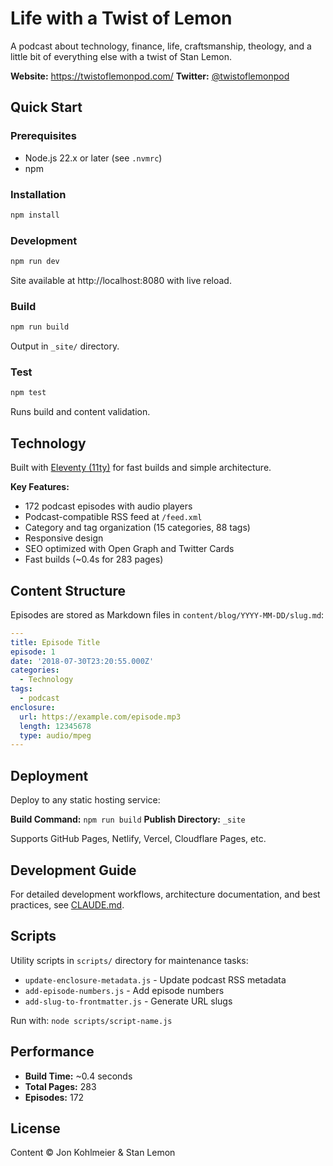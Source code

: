 # Life with a Twist of Lemon

A podcast about technology, finance, life, craftsmanship, theology, and a little bit of everything else with a twist of Stan Lemon.

**Website:** https://twistoflemonpod.com/
**Twitter:** [@twistoflemonpod](https://twitter.com/twistoflemonpod)

## Quick Start

### Prerequisites
- Node.js 22.x or later (see `.nvmrc`)
- npm

### Installation
```bash
npm install
```

### Development
```bash
npm run dev
```
Site available at http://localhost:8080 with live reload.

### Build
```bash
npm run build
```
Output in `_site/` directory.

### Test
```bash
npm test
```
Runs build and content validation.

## Technology

Built with [Eleventy (11ty)](https://www.11ty.dev/) for fast builds and simple architecture.

**Key Features:**
- 172 podcast episodes with audio players
- Podcast-compatible RSS feed at `/feed.xml`
- Category and tag organization (15 categories, 88 tags)
- Responsive design
- SEO optimized with Open Graph and Twitter Cards
- Fast builds (~0.4s for 283 pages)

## Content Structure

Episodes are stored as Markdown files in `content/blog/YYYY-MM-DD/slug.md`:

```yaml
---
title: Episode Title
episode: 1
date: '2018-07-30T23:20:55.000Z'
categories:
  - Technology
tags:
  - podcast
enclosure:
  url: https://example.com/episode.mp3
  length: 12345678
  type: audio/mpeg
---
```

## Deployment

Deploy to any static hosting service:

**Build Command:** `npm run build`
**Publish Directory:** `_site`

Supports GitHub Pages, Netlify, Vercel, Cloudflare Pages, etc.

## Development Guide

For detailed development workflows, architecture documentation, and best practices, see [CLAUDE.md](./CLAUDE.md).

## Scripts

Utility scripts in `scripts/` directory for maintenance tasks:
- `update-enclosure-metadata.js` - Update podcast RSS metadata
- `add-episode-numbers.js` - Add episode numbers
- `add-slug-to-frontmatter.js` - Generate URL slugs

Run with: `node scripts/script-name.js`

## Performance

- **Build Time:** ~0.4 seconds
- **Total Pages:** 283
- **Episodes:** 172

## License

Content © Jon Kohlmeier & Stan Lemon
